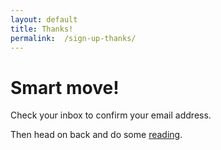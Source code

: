 ```yaml
---
layout: default
title: Thanks!
permalink:  /sign-up-thanks/
---
```



<div class="pure-g">
  <div class="pure-u-1-5">
  </div>
  <div class="pure-u-3-5">
    <h1>Smart move!</h1>
    <p>Check your inbox to confirm your email address.</p>
    <p>Then head on back and do some <a href="/resources">reading</a>.</p>
  </div>
  <div class="pure-u-1-5">
  </div>
</div>

